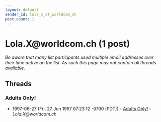 ```yaml
---
layout: default
sender_id: lola_x_at_worldcom_ch
post_count: 1
---
```


# Lola.X<span>@</span>worldcom.ch (1 post)

_Be aware that many list participants used multiple email addresses over their time active on the list. As such this page may not contain all threads available._

## Threads

### Adults Only!
+ 1997-06-27 (Fri, 27 Jun 1997 07:23:12 -0700 (PDT)) - [Adults Only!](/archive/1997/06/4317917c885160ac7127ec86ccee741febfc7d8541231458233f7a97caaa817d) - _Lola.X@worldcom.ch_

